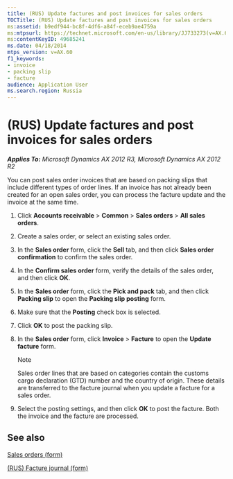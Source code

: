 ```yaml
---
title: (RUS) Update factures and post invoices for sales orders
TOCTitle: (RUS) Update factures and post invoices for sales orders
ms:assetid: b9edf944-bc8f-4df6-a84f-eceb9ae4759a
ms:mtpsurl: https://technet.microsoft.com/en-us/library/JJ733273(v=AX.60)
ms:contentKeyID: 49685241
ms.date: 04/18/2014
mtps_version: v=AX.60
f1_keywords:
- invoice
- packing slip
- facture
audience: Application User
ms.search.region: Russia
---
```


# (RUS) Update factures and post invoices for sales orders 


_**Applies To:** Microsoft Dynamics AX 2012 R3, Microsoft Dynamics AX 2012 R2_

You can post sales order invoices that are based on packing slips that include different types of order lines. If an invoice has not already been created for an open sales order, you can process the facture update and the invoice at the same time.

1.  Click **Accounts receivable** \> **Common** \> **Sales orders** \> **All sales orders**.

2.  Create a sales order, or select an existing sales order.

3.  In the **Sales order** form, click the **Sell** tab, and then click **Sales order confirmation** to confirm the sales order.

4.  In the **Confirm sales order** form, verify the details of the sales order, and then click **OK**.

5.  In the **Sales order** form, click the **Pick and pack** tab, and then click **Packing slip** to open the **Packing slip posting** form.

6.  Make sure that the **Posting** check box is selected.

7.  Click **OK** to post the packing slip.

8.  In the **Sales order** form, click **Invoice** \> **Facture** to open the **Update facture** form.
    

    > [!NOTE]
    > <P>Sales order lines that are based on categories contain the customs cargo declaration (GTD) number and the country of origin. These details are transferred to the facture journal when you update a facture for a sales order.</P>



9.  Select the posting settings, and then click **OK** to post the facture. Both the invoice and the facture are processed.

## See also

[Sales orders (form)](https://technet.microsoft.com/en-us/library/aa585863\(v=ax.60\))

[(RUS) Facture journal (form)](https://technet.microsoft.com/en-us/library/jj923567\(v=ax.60\))

  


